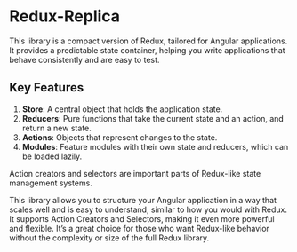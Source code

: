 # Redux-Replica

This library is a compact version of Redux, tailored for Angular applications. It provides a predictable state container, helping you write applications that behave consistently and are easy to test.

## Key Features
1. **Store**: A central object that holds the application state.
2. **Reducers**: Pure functions that take the current state and an action, and return a new state.
3. **Actions**: Objects that represent changes to the state.
4. **Modules**: Feature modules with their own state and reducers, which can be loaded lazily.

Action creators and selectors are important parts of Redux-like state management systems.

This library allows you to structure your Angular application in a way that scales well and is easy to understand, similar to how you would with Redux. It supports Action Creators and Selectors, making it even more powerful and flexible. It’s a great choice for those who want Redux-like behavior without the complexity or size of the full Redux library.

